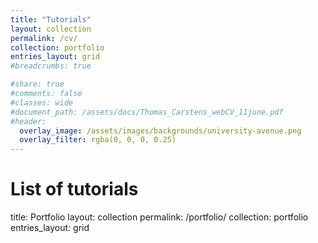 ```yaml
---
title: "Tutorials"
layout: collection
permalink: /cv/
collection: portfolio
entries_layout: grid
#breadcrumbs: true

#share: true
#comments: false
#classes: wide
#document_path: /assets/docs/Thomas_Carstens_webCV_11june.pdf
#header:
  overlay_image: /assets/images/backgrounds/university-avenue.png
  overlay_filter: rgba(0, 0, 0, 0.25)
---
```

# List of tutorials

title: Portfolio
layout: collection
permalink: /portfolio/
collection: portfolio
entries_layout: grid

